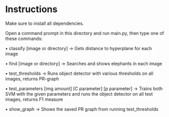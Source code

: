 # Instructions

Make sure to install all dependencies.

Open a command prompt in this directory and run main.py, then type one of these commands:

• classify [image or directory] -> Gets distance to hyperplane for each image

• find [image or directory] -> Searches and shows elephants in each image

• test_thresholds -> Runs object detector with various thresholds on all images, returns PR-graph

• test_parameters [img amount] [C parameter] [p parameter] -> Trains both SVM with the given parameters and runs the object detector on all test images, returns F1 measure

• show_graph -> Shows the saved PR graph from running test_thresholds